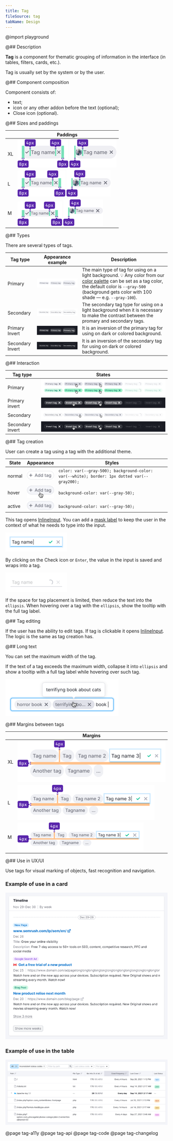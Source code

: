 ```yaml
---
title: Tag
fileSource: tag
tabName: Design
---
```


@import playground

@## Description

**Tag** is a component for thematic grouping of information in the interface (in tables, filters, cards, etc.).

Tag is usually set by the system or by the user.

@## Component composition

Component consists of:

- text;
- icon or any other addon before the text (optional);
- Close icon (optional).

@## Sizes and paddings

|     | Paddings                                                     |
| --- | ------------------------------------------------------------ |
| XL  | ![size XL](static/tag-XL.png) ![size XL](static/tag2-XL.png) |
| L   | ![size L](static/tag-L.png) ![size L](static/tag2-L.png)     |
| M   | ![size M](static/tag-M.png) ![size M](static/tag2-M.png)     |

@## Types

There are several types of tags.

| Tag type         | Appearance example                     | Description                                                                                                                                                                                                                           |
| ---------------- | -------------------------------------- | ------------------------------------------------------------------------------------------------------------------------------------------------------------------------------------------------------------------------------------- |
| Primary          | ![primary](static/primary.png)         | The main type of tag for using on a light background. 💡 Any color from our [color palette](/style/palette/) can be set as a tag color, the default color is `--gray-500` (background gets color with 100 shade — e.g. `--gray-100`). |
| Secondary        | ![secondary](static/secondary.png)     | The secondary tag type for using on a light background when it is necessary to make the contrast between the promary and secondary tags.                                                                                              |
| Primary Invert   | ![invert](static/primary-invert.png)   | It is an inversion of the primary tag for using on dark or colored background.                                                                                                                                                        |
| Secondary Invert | ![invert](static/secondary-invert.png) | It is an inversion of the secondary tag for using on dark or colored background.                                                                                                                                                      |

@## Interaction

| Tag type         | States                                             |
| ---------------- | -------------------------------------------------- |
| Primary          | ![state-color](static/default-color-example.png)   |
| Primary invert   | ![state-color](static/invert-states.png)           |
| Secondary        | ![state-color](static/secondary-states.png)        |
| Secondary invert | ![state-color](static/secondary-invert-states.png) |

@## Tag creation

User can create a tag using a tag with the additional theme.

| State  | Appearance                          | Styles                                                                                       |
| ------ | ----------------------------------- | -------------------------------------------------------------------------------------------- |
| normal | ![add tag state](static/normal.png) | `color: var(--gray-500); background-color: var(--white); border: 1px dotted var(--gray200);` |
| hover  | ![add tag state](static/hover.png)  | `background-color: var(--gray-50);`                                                          |
| active | ![add tag state](static/active.png) | `background-color: var(--gray-50);`                                                          |

This tag opens [InlineInput](/components/inline-input/). You can add a [mask label](/components/input-mask/) to keep the user in the context of what he needs to type into the input.

![add tag](static/add-input-L.png)

By clicking on the Check icon or `Enter`, the value in the input is saved and wraps into a tag.

![add tag](static/add-loading-L.png)

If the space for tag placement is limited, then reduce the text into the `ellipsis`. When hovering over a tag with the `ellipsis`, show the tooltip with the full tag label.

@## Tag editing

If the user has the ability to edit tags. If tag is clickable it opens [InlineInput](/components/inline-input/). The logic is the same as tag creation has.

@## Long text

You can set the maximum width of the tag.

If the text of a tag exceeds the maximum width, collapse it into `ellipsis` and show a tooltip with a full tag label while hovering over such tag.

![tag ellipsis](static/ellipsis.png)

<!-- @## Minimizing number of tags

In case you have a huge number of tags and do not need to show them all at once, minimize them to a tag with three dots. When you click on it, all hidden tags will be opened.

> 💡 Unfortunately, this solution can be found in several places so far.

![more tags example](static/more-tags.png) -->

@## Margins between tags

|     | Margins                               |
| --- | ------------------------------------- |
| XL  | ![size XL](static/tag-margins-XL.png) |
| L   | ![size L](static/tag-margins-L.png)   |
| M   | ![size M](static/tag-margins-M.png)   |

<!-- @## Tag and other components

Recommendations on positioning of tags in relation to other components:

- In most cases, place tag to the right of the component.
- In the card, place tag at the bottom. -->

@## Use in UX/UI

Use tags for visual marking of objects, fast recognition and navigation.

### Example of use in a card

![card #nomargin](static/tag-card.png)

### Example of use in the table

![table](static/tag-table-pic.png)

@page tag-a11y
@page tag-api
@page tag-code
@page tag-changelog
